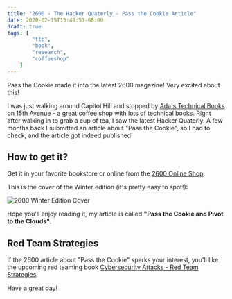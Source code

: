```yaml
---
title: "2600 - The Hacker Quaterly - Pass the Cookie Article"
date: 2020-02-15T15:48:51-08:00
draft: true
tags: [
        "ttp",
        "book",
        "research",
        "coffeeshop"
    ]
---
```


Pass the Cookie made it into the latest 2600 magazine! Very excited about this! 

I was just walking around Capitol Hill and stopped by [Ada's Technical Books](https://www.adasbooks.com/) on 15th Avenue - a great coffee shop with lots of technical books. Right after walking in to grab a cup of tea, I saw the latest Hacker Quaterly. A few months back I submitted an article about "Pass the Cookie", so I had to check, and the article got indeed published!

## How to get it?

Get it in your favorite bookstore or online from the [2600 Online Shop](https://store.2600.com/collections/downloads/products/new-issue-pdf-winter-2019-2020).

This is the cover of the Winter edition (it's pretty easy to spot!):

![2600 Winter Edition Cover](/blog/images/2600winter.png)

Hope you'll enjoy reading it, my article is called **"Pass the Cookie and Pivot to the Clouds"**.


## Red Team Strategies

If the 2600 article about "Pass the Cookie" sparks your interest, you'll like the upcoming red teaming book [Cybersecurity Attacks - Red Team Strategies](https://www.amazon.com/Cybersecurity-Attacks-Strategies-elevating-homefield/dp/1838828869).



Have a great day!


